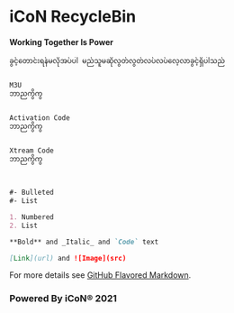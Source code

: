 # iCoN RecycleBin
#### Working Together Is Power

```markdown
ခွင့်တောင်းရန်မလိုအပ်ပါ မည်သူမဆိုလွတ်လွတ်လပ်လပ်လေ့လာခွင့်ရှိပါသည်


M3U 
ဘာညကွိကွ


Activation Code
ဘာညကွိကွ


Xtream Code
ဘာညကွိကွ
 
 
 
#- Bulleted
#- List

1. Numbered
2. List

**Bold** and _Italic_ and `Code` text

[Link](url) and ![Image](src)
```

For more details see [GitHub Flavored Markdown](https://guides.github.com/features/mastering-markdown/).

### Powered By iCoN® 2021
